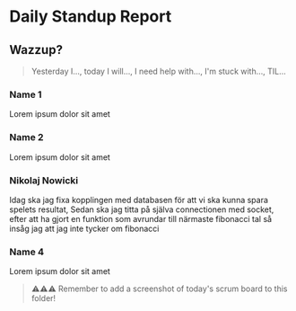 # Daily Standup Report

## Wazzup?

> Yesterday I…, today I will…, I need help with…, I'm stuck with…, TIL…

### Name 1

Lorem ipsum dolor sit amet

### Name 2

Lorem ipsum dolor sit amet

### Nikolaj Nowicki

Idag ska jag fixa kopplingen med databasen för att vi ska kunna spara spelets resultat, Sedan ska jag titta på själva connectionen med socket, efter att ha gjort en funktion som avrundar till närmaste fibonacci tal så insåg jag att jag inte tycker om fibonacci

### Name 4

Lorem ipsum dolor sit amet

> ⚠️⚠️⚠️ Remember to add a screenshot of today's scrum board to this folder!
